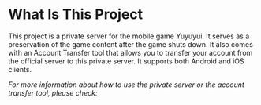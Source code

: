 ﻿# What Is This Project

This project is a private server for the mobile game Yuyuyui.
It serves as a preservation of the game content after the game shuts down.
It also comes with an Account Transfer tool that allows you to transfer
your account from the official server to this private server. It supports
both Android and iOS clients.

*For more information about how to use the private server or the account
transfer tool, please check:*
